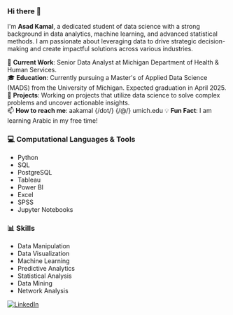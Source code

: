 ### Hi there 👋

I'm **Asad Kamal**, a dedicated student of data science with a strong background in data analytics, machine learning, and advanced statistical methods. I am passionate about leveraging data to drive strategic decision-making and create impactful solutions across various industries.

🔭 **Current Work**: Senior Data Analyst at Michigan Department of Health & Human Services.  
🎓 **Education**: Currently pursuing a Master's of Applied Data Science (MADS) from the University of Michigan. Expected graduation in April 2025.
🌱 **Projects**: Working on projects that utilize data science to solve complex problems and uncover actionable insights.  
📫 **How to reach me**: aakamal {/dot/} {/@/} umich.edu 
💡 **Fun Fact**: I am learning Arabic in my free time!

### 💻 Computational Languages & Tools
- Python
- SQL
- PostgreSQL
- Tableau
- Power BI
- Excel
- SPSS
- Jupyter Notebooks

### 📊 Skills
- Data Manipulation
- Data Visualization
- Machine Learning
- Predictive Analytics
- Statistical Analysis
- Data Mining
- Network Analysis

[![LinkedIn](https://img.shields.io/badge/LinkedIn-informational?style=plastic&logo=linkedin)](https://linkedin.com/in/asadakamal)
